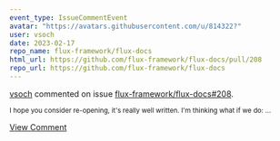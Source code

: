 ```yaml
---
event_type: IssueCommentEvent
avatar: "https://avatars.githubusercontent.com/u/814322?"
user: vsoch
date: 2023-02-17
repo_name: flux-framework/flux-docs
html_url: https://github.com/flux-framework/flux-docs/pull/208
repo_url: https://github.com/flux-framework/flux-docs
---
```


<a href='https://github.com/vsoch' target='_blank'>vsoch</a> commented on issue <a href='https://github.com/flux-framework/flux-docs/pull/208' target='_blank'>flux-framework/flux-docs#208</a>.

<small>I hope you consider re-opening, it's really well written. I'm thinking what if we do:...</small>

<a href='https://github.com/flux-framework/flux-docs/pull/208' target='_blank'>View Comment</a>